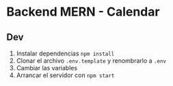 # Backend MERN - Calendar
## Dev

1. Instalar dependencias `npm install`
1. Clonar el archivo `.env.template` y renombrarlo a `.env`
1. Cambiar las variables
1. Arrancar el servidor con  `npm start`
